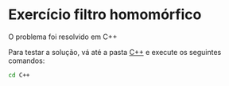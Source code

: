 # Exercício  filtro homomórfico
O problema foi resolvido em C++  

Para testar a solução, vá até a pasta [C++](C++) e execute os seguintes comandos:  

```zsh
cd C++


```